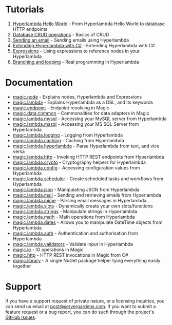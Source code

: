
# Tutorials

1. [Hyperlambda Hello World](/tutorials/hyperlambda-hello-world) - From Hyperlambda Hello World to database HTTP endpoints
2. [Database CRUD operations](/tutorials/database-crud-operations) - Basics of CRUD
3. [Sending an email](/tutorials/send-email) - Sending emails using Hyperlambda
4. [Extending Hyperlambda with C#](/tutorials/extending-hyperlambda) - Extending Hyperlambda with C#
5. [Expressions](/tutorials/expressions) - Using expressions to reference nodes in your Hyperlambda
6. [Branching and looping](/tutorials/lambda) - Real programming in Hyperlambda

# Documentation

* [magic.node](/documentation/magic.node) - Explains nodes, Hyperlambda and Expressions
* [magic.lambda](/documentation/magic.lambda) - Explains Hyperlambda as a DSL, and its keywords
* [magic.endpoint](/documentation/magic.endpoint) - Endpoint resolving in Magic
* [magic.data.common](/documentation/magic.data.common) - Commonalities for data adapters in Magic
* [magic.lambda.mysql](/documentation/magic.lambda.mysql) - Accessing your MySQL server from Hyperlambda
* [magic.lambda.mssql](/documentation/magic.lambda.mssql) - Accessing your MS SQL Server from Hyperlambda
* [magic.lambda.logging](/documentation/magic.lambda.logging) - Logging from Hyperlambda
* [magic.lambda.caching](/documentation/magic.lambda.caching) - Caching from Hyperlambda
* [magic.lambda.hyperlambda](/documentation/magic.lambda.hyperlambda) - Parse Hyperlambda from text, and vice versa
* [magic.lambda.http](/documentation/magic.lambda.http) - Invoking HTTP REST endpoints from Hyperlambda
* [magic.lambda.crypto](/documentation/magic.lambda.crypto) - Cryptography helpers for Hyperlambda
* [magic.lambda.config](/documentation/magic.lambda.config) - Accessing configuration values from Hyperlambda
* [magic.lambda.scheduler](/documentation/magic.lambda.scheduler) - Create scheduled tasks and workflows from Hyperlambda
* [magic.lambda.json](/documentation/magic.lambda.json) - Manipulating JSON from Hyperlambda
* [magic.lambda.mail](/documentation/magic.lambda.mail) - Sending and retrieving emails from Hyperlambda
* [magic.lambda.mime](/documentation/magic.lambda.mime) - Parsing email messages in Hyperlambda
* [magic.lambda.slots](/documentation/magic.lambda.slots) - Dynamically create your own slots/functions
* [magic.lambda.strings](/documentation/magic.lambda.strings) - Manipulate strings in Hyperlambda
* [magic.lambda.math](/documentation/magic.lambda.math) - Math operations from Hyperlambda
* [magic.lambda.dates](/documentation/magic.lambda.dates) - Allows you to manipulate DateTime objects from Hyperlambda
* [magic.lambda.auth](/documentation/magic.lambda.auth) - Authentication and authorisation from Hyperlambda
* [magic.lambda.validators](/documentation/magic.lambda.validators) - Validate input in Hyperlambda
* [magic.io](/documentation/magic.io) - IO operations in Magic
* [magic.http](/documentation/magic.http) - HTTP REST invocations in Magic from C#
* [magic.library](/documentation/magic.library) - A single NuGet package helper tying everything easily together

# Support

If you have a support request of private nature, or a licensing inquiries, you can send us
email at [post@servergardens.com](mailto:post@servergardens.com). If you want to submit a
feature request or a bug report, you can do such through the project's
[GitHub Issues](https://github.com/polterguy/magic/issues).
